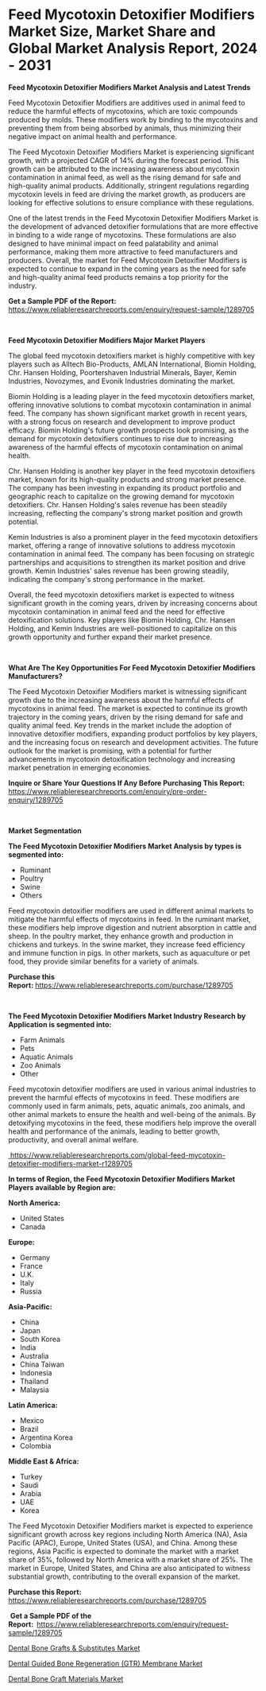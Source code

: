 <p><h1>Feed Mycotoxin Detoxifier Modifiers Market Size, Market Share and Global Market Analysis Report, 2024 - 2031</h1></p><p><strong>Feed Mycotoxin Detoxifier Modifiers Market Analysis and Latest Trends</strong></p>
<p><p>Feed Mycotoxin Detoxifier Modifiers are additives used in animal feed to reduce the harmful effects of mycotoxins, which are toxic compounds produced by molds. These modifiers work by binding to the mycotoxins and preventing them from being absorbed by animals, thus minimizing their negative impact on animal health and performance.</p><p>The Feed Mycotoxin Detoxifier Modifiers Market is experiencing significant growth, with a projected CAGR of 14% during the forecast period. This growth can be attributed to the increasing awareness about mycotoxin contamination in animal feed, as well as the rising demand for safe and high-quality animal products. Additionally, stringent regulations regarding mycotoxin levels in feed are driving the market growth, as producers are looking for effective solutions to ensure compliance with these regulations.</p><p>One of the latest trends in the Feed Mycotoxin Detoxifier Modifiers Market is the development of advanced detoxifier formulations that are more effective in binding to a wide range of mycotoxins. These formulations are also designed to have minimal impact on feed palatability and animal performance, making them more attractive to feed manufacturers and producers. Overall, the market for Feed Mycotoxin Detoxifier Modifiers is expected to continue to expand in the coming years as the need for safe and high-quality animal feed products remains a top priority for the industry.</p></p>
<p><strong>Get a Sample PDF of the Report:&nbsp;</strong> <a href="https://www.reliableresearchreports.com/enquiry/request-sample/1289705">https://www.reliableresearchreports.com/enquiry/request-sample/1289705</a></p>
<p>&nbsp;</p>
<p><strong>Feed Mycotoxin Detoxifier Modifiers Major Market Players</strong></p>
<p><p>The global feed mycotoxin detoxifiers market is highly competitive with key players such as Alltech Bio-Products, AMLAN International, Biomin Holding, Chr. Hansen Holding, Poortershaven Industrial Minerals, Bayer, Kemin Industries, Novozymes, and Evonik Industries dominating the market. </p><p>Biomin Holding is a leading player in the feed mycotoxin detoxifiers market, offering innovative solutions to combat mycotoxin contamination in animal feed. The company has shown significant market growth in recent years, with a strong focus on research and development to improve product efficacy. Biomin Holding's future growth prospects look promising, as the demand for mycotoxin detoxifiers continues to rise due to increasing awareness of the harmful effects of mycotoxin contamination on animal health.</p><p>Chr. Hansen Holding is another key player in the feed mycotoxin detoxifiers market, known for its high-quality products and strong market presence. The company has been investing in expanding its product portfolio and geographic reach to capitalize on the growing demand for mycotoxin detoxifiers. Chr. Hansen Holding's sales revenue has been steadily increasing, reflecting the company's strong market position and growth potential.</p><p>Kemin Industries is also a prominent player in the feed mycotoxin detoxifiers market, offering a range of innovative solutions to address mycotoxin contamination in animal feed. The company has been focusing on strategic partnerships and acquisitions to strengthen its market position and drive growth. Kemin Industries' sales revenue has been growing steadily, indicating the company's strong performance in the market.</p><p>Overall, the feed mycotoxin detoxifiers market is expected to witness significant growth in the coming years, driven by increasing concerns about mycotoxin contamination in animal feed and the need for effective detoxification solutions. Key players like Biomin Holding, Chr. Hansen Holding, and Kemin Industries are well-positioned to capitalize on this growth opportunity and further expand their market presence.</p></p>
<p>&nbsp;</p>
<p><strong>What Are The Key Opportunities For Feed Mycotoxin Detoxifier Modifiers Manufacturers?</strong></p>
<p><p>The Feed Mycotoxin Detoxifier Modifiers market is witnessing significant growth due to the increasing awareness about the harmful effects of mycotoxins in animal feed. The market is expected to continue its growth trajectory in the coming years, driven by the rising demand for safe and quality animal feed. Key trends in the market include the adoption of innovative detoxifier modifiers, expanding product portfolios by key players, and the increasing focus on research and development activities. The future outlook for the market is promising, with a potential for further advancements in mycotoxin detoxification technology and increasing market penetration in emerging economies.</p></p>
<p><strong>Inquire or Share Your Questions If Any Before Purchasing This Report:</strong> <a href="https://www.reliableresearchreports.com/enquiry/pre-order-enquiry/1289705">https://www.reliableresearchreports.com/enquiry/pre-order-enquiry/1289705</a></p>
<p>&nbsp;</p>
<p><strong>Market Segmentation</strong></p>
<p><strong>The Feed Mycotoxin Detoxifier Modifiers Market Analysis by types is segmented into:</strong></p>
<p><ul><li>Ruminant</li><li>Poultry</li><li>Swine</li><li>Others</li></ul></p>
<p><p>Feed mycotoxin detoxifier modifiers are used in different animal markets to mitigate the harmful effects of mycotoxins in feed. In the ruminant market, these modifiers help improve digestion and nutrient absorption in cattle and sheep. In the poultry market, they enhance growth and production in chickens and turkeys. In the swine market, they increase feed efficiency and immune function in pigs. In other markets, such as aquaculture or pet food, they provide similar benefits for a variety of animals.</p></p>
<p><strong>Purchase this Report:&nbsp;</strong><a href="https://www.reliableresearchreports.com/purchase/1289705">https://www.reliableresearchreports.com/purchase/1289705</a></p>
<p>&nbsp;</p>
<p><strong>The Feed Mycotoxin Detoxifier Modifiers Market Industry Research by Application is segmented into:</strong></p>
<p><ul><li>Farm Animals</li><li>Pets</li><li>Aquatic Animals</li><li>Zoo Animals</li><li>Other</li></ul></p>
<p><p>Feed mycotoxin detoxifier modifiers are used in various animal industries to prevent the harmful effects of mycotoxins in feed. These modifiers are commonly used in farm animals, pets, aquatic animals, zoo animals, and other animal markets to ensure the health and well-being of the animals. By detoxifying mycotoxins in the feed, these modifiers help improve the overall health and performance of the animals, leading to better growth, productivity, and overall animal welfare.</p></p>
<p><a href="https://www.reliableresearchreports.com/global-feed-mycotoxin-detoxifier-modifiers-market-r1289705">&nbsp;https://www.reliableresearchreports.com/global-feed-mycotoxin-detoxifier-modifiers-market-r1289705</a></p>
<p><strong>In terms of Region, the Feed Mycotoxin Detoxifier Modifiers Market Players available by Region are:</strong></p>
<p>
    <p> <strong> North America: </strong>
        <ul>
            <li>United States</li>
            <li>Canada</li>
        </ul>
        </p> 
    <p> <strong> Europe: </strong>
        <ul>
            <li>Germany</li>
            <li>France</li>
            <li>U.K.</li>
            <li>Italy</li>
            <li>Russia</li>
        </ul>
        </p> 
    <p> <strong> Asia-Pacific: </strong>
        <ul>
            <li>China</li>
            <li>Japan</li>
            <li>South Korea</li>
            <li>India</li>
            <li>Australia</li>
            <li>China Taiwan</li>
            <li>Indonesia</li>
            <li>Thailand</li>
            <li>Malaysia</li>
        </ul>
        </p> 
    <p> <strong> Latin America: </strong>
        <ul>
            <li>Mexico</li>
            <li>Brazil</li>
            <li>Argentina Korea</li>
            <li>Colombia</li>
        </ul>
        </p> 
    <p> <strong> Middle East & Africa: </strong>
        <ul>
            <li>Turkey</li>
            <li>Saudi</li>
            <li>Arabia</li>
            <li>UAE</li>
            <li>Korea</li>
        </ul>
    </p>
    </p>
<p><p>The Feed Mycotoxin Detoxifier Modifiers market is expected to experience significant growth across key regions including North America (NA), Asia Pacific (APAC), Europe, United States (USA), and China. Among these regions, Asia Pacific is expected to dominate the market with a market share of 35%, followed by North America with a market share of 25%. The market in Europe, United States, and China are also anticipated to witness substantial growth, contributing to the overall expansion of the market.</p></p>
<p><strong>Purchase this Report: </strong><a href="https://www.reliableresearchreports.com/purchase/1289705">https://www.reliableresearchreports.com/purchase/1289705</a></p>
<p>&nbsp;<strong>Get a Sample PDF of the Report:&nbsp;&nbsp;</strong><a href="https://www.reliableresearchreports.com/enquiry/request-sample/1289705">https://www.reliableresearchreports.com/enquiry/request-sample/1289705</a></p>
<p><strong></strong></p>
<p><p><a href="https://github.com/lbird53714/Market-Research-Report-List-5/blob/main/dental-bone-grafts-substitutes-market.md">Dental Bone Grafts & Substitutes Market</a></p><p><a href="https://github.com/Krdamani25/Market-Research-Report-List-1/blob/main/dental-guided-bone-regeneration-gtr-membrane-market.md">Dental Guided Bone Regeneration (GTR) Membrane Market</a></p><p><a href="https://github.com/dringals/Market-Research-Report-List-4/blob/main/dental-bone-graft-materials-market.md">Dental Bone Graft Materials Market</a></p></p>